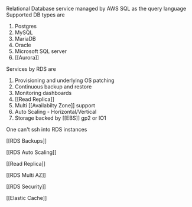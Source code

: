 Relational Database service managed by AWS
SQL as the query language
Supported DB types are
1. Postgres
2. MySQL
3. MariaDB
4. Oracle
5. Microsoft SQL server
6. [[Aurora]]

Services by RDS are
1. Provisioning and underlying OS patching
2. Continuous backup and restore
3. Monitoring dashboards
4. [[Read Replica]]
5. Multi [[Availabilty Zone]] support
6. Auto Scaling - Horizontal/Vertical
7. Storage backed by [[EBS]] gp2 or IO1

One can't ssh into RDS instances

[[RDS Backups]]

[[RDS Auto Scaling]]

[[Read Replica]]

[[RDS Multi AZ]]

[[RDS Security]]

[[Elastic Cache]]
